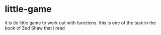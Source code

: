 # little-game
it is tle little game to work out with functions. this is one of the task  in the book of Zed Shaw that i read

